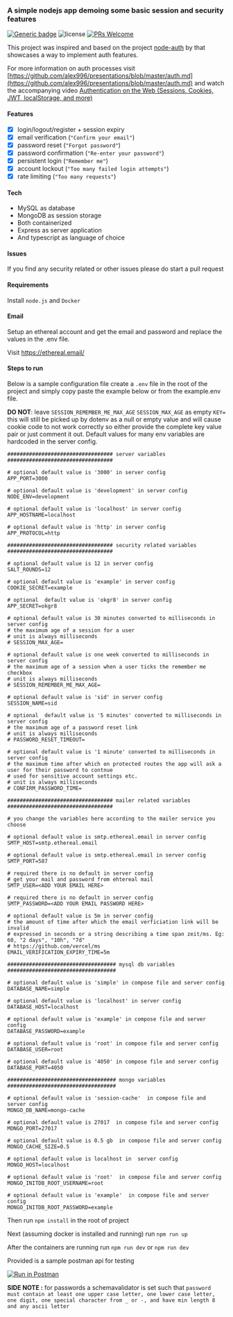 ### A simple nodejs app demoing some basic session and security features

[![Generic badge](https://img.shields.io/badge/Looking_for_job-Hire_me-green.svg?style=for-the-badge)](https://shields.io/) ![license](https://img.shields.io/npm/l/m) [![PRs Welcome](https://img.shields.io/badge/PRs-welcome-brightgreen.svg)](http://makeapullrequest.com)

This project was inspired and based on the project [node-auth](https://github.com/alex996/presentations/blob/master/node-auth.md) by that showcases a way to implement  auth  features.

For more information on auth processes visit [https://github.com/alex996/presentations/blob/master/auth.md](https://github.com/alex996/presentations/blob/master/auth.md) and watch the accompanying video [Authentication on the Web (Sessions, Cookies, JWT, localStorage, and more)](https://www.youtube.com/watch?v=2PPSXonhIck)

#### Features

- [x] login/logout/register + session expiry
- [x] email verification (`"Confirm your email"`)
- [x] password reset (`"Forgot password"`)
- [x] password confirmation (`"Re-enter your password"`)
- [x] persistent login (`"Remember me"`)
- [x] account lockout (`"Too many failed login attempts"`)
- [x] rate limiting (`"Too many requests"`)

#### Tech

- MySQL as database
- MongoDB as session storage
- Both containerized
- Express as server application
- And typescript as language of choice



#### Issues
If you find any security related or other issues please do start a pull request

#### Requirements
Install `node.js` and `Docker`


#### Email

Setup an ethereal account and get the email and password and replace the values in the .env file.

Visit https://ethereal.email/

#### Steps to run


Below is a sample configuration file create a `.env` file in the root of the project and simply copy paste the example below or from the example.env file.

**DO NOT**: leave `SESSION_REMEMBER_ME_MAX_AGE` `SESSION_MAX_AGE` as empty `KEY=` this will still be picked up by dotenv as a null or empty value and will cause cookie code to not work correctly so either provide the complete key value pair or just comment it out. Default values for many env variables are hardcoded in the server config.


    ################################## server variables ##################################

    # optional default value is '3000' in server config
    APP_PORT=3000

    # optional default value is 'development' in server config
    NODE_ENV=development

    # optional default value is 'localhost' in server config
    APP_HOSTNAME=localhost

    # optional default value is 'http' in server config
    APP_PROTOCOL=http

    ################################## security related variables ##################################

    # optional default value is 12 in server config
    SALT_ROUNDS=12

    # optional default value is 'example' in server config
    COOKIE_SECRET=example

    # optional  default value is 'okgr8' in server config
    APP_SECRET=okgr8

    # optional default value is 30 minutes converted to milliseconds in server config
    # the maximum age of a session for a user
    # unit is always milliseconds
    # SESSION_MAX_AGE=

    # optional default value is one week converted to milliseconds in server config
    # the maximum age of a session when a user ticks the remember me checkbox
    # unit is always milliseconds
    # SESSION_REMEMBER_ME_MAX_AGE=

    # optional default value is 'sid' in server config
    SESSION_NAME=sid

    # optional  default value is '5 minutes' converted to milliseconds in server config
    # the maximum age of a password reset link
    # unit is always milliseconds
    # PASSWORD_RESET_TIMEOUT=

    # optional default value is '1 minute' converted to milliseconds in server config
    # the maximum time after which on protected routes the app will ask a user for their password to contnue
    # used for sensitive account settings etc.
    # unit is always milliseconds
    # CONFIRM_PASSWORD_TIME=

    ################################## mailer related variables ##################################

    # you change the variables here according to the mailer service you choose

    # optional default value is smtp.ethereal.email in server config
    SMTP_HOST=smtp.ethereal.email

    # optional default value is smtp.ethereal.email in server config
    SMTP_PORT=587

    # required there is no default in server config
    # get your mail and password from ehtereal mail
    SMTP_USER=<ADD YOUR EMAIL HERE>

    # required there is no default in server config
    SMTP_PASSWORD=<ADD YOUR EMAIL PASSWORD HERE>

    # optional default value is 5m in server config
    # the amount of time after which the email verficiation link will be invalid
    # expressed in seconds or a string describing a time span zeit/ms. Eg: 60, "2 days", "10h", "7d"
    # https://github.com/vercel/ms
    EMAIL_VERIFICATION_EXPIRY_TIME=5m

    ################################### mysql db variables ###################################

    # optional default value is 'simple' in compose file and server config
    DATABASE_NAME=simple

    # optional default value is 'localhost' in server config
    DATABASE_HOST=localhost

    # optional default value is 'example' in compose file and server config
    DATABASE_PASSWORD=example

    # optional default value is 'root' in compose file and server config
    DATABASE_USER=root

    # optional default value is '4050' in compose file and server config
    DATABASE_PORT=4050

    ################################### mongo variables ###################################

    # optional default value is 'session-cache'  in compose file and server config
    MONGO_DB_NAME=mongo-cache

    # optional default value is 27017  in compose file and server config
    MONGO_PORT=27017

    # optional default value is 0.5 gb  in compose file and server config
    MONGO_CACHE_SIZE=0.5

    # optional default value is localhost in  server config
    MONGO_HOST=localhost

    # optional default value is 'root'  in compose file and server config
    MONGO_INITDB_ROOT_USERNAME=root

    # optional default value is 'example'  in compose file and server config
    MONGO_INITDB_ROOT_PASSWORD=example

Then run `npm install` in the root of project

Next (assuming docker is installed and running) run `npm run up`

After the containers are running run `npm run dev` or `npm run dev`

Provided is a sample postman api for testing

[![Run in Postman](https://run.pstmn.io/button.svg)](https://app.getpostman.com/run-collection/e9500291045a3c996a5d)


**SIDE NOTE :** for passwords a schemavalidator is set such that `password must contain at least one upper case letter, one lower case letter, one digit, one special character from _ or -, and have min length 8 and any ascii letter`
